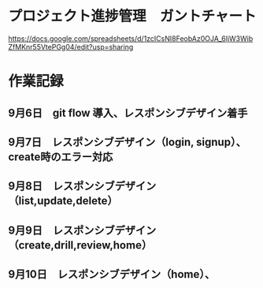 # プロジェクト進捗管理　ガントチャート

https://docs.google.com/spreadsheets/d/1zcICsNI8FeobAz0OJA_6ljW3WibZfMKnr55VtePGg04/edit?usp=sharing

# 作業記録
## 9月6日　git flow 導入、レスポンシブデザイン着手
## 9月7日　レスポンシブデザイン（login, signup）、create時のエラー対応
## 9月8日　レスポンシブデザイン（list,update,delete）
## 9月9日　レスポンシブデザイン（create,drill,review,home）
## 9月10日　レスポンシブデザイン（home）、
